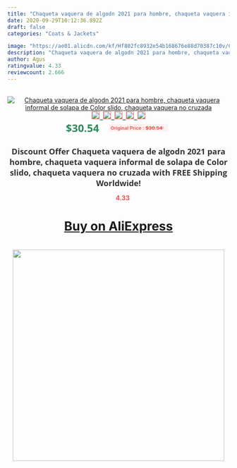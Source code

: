 ```yaml
---
title: "Chaqueta vaquera de algodn 2021 para hombre, chaqueta vaquera informal de solapa de Color slido, chaqueta vaquera no cruzada"
date: 2020-09-29T10:12:36.892Z
draft: false
categories: "Coats & Jackets"

image: "https://ae01.alicdn.com/kf/Hf802fc8932e54b168676e88d70387c10v/Chaqueta-vaquera-de-algodn-2021-para-hombre-chaqueta-vaquera-informal-de-solapa-de-Color-slido-chaqueta.jpg"
description: "Chaqueta vaquera de algodn 2021 para hombre, chaqueta vaquera informal de solapa de Color slido, chaqueta vaquera no cruzada"
author: Agus
ratingvalue: 4.33
reviewcount: 2.666
---
```

<br>
<div style="text-align: center;">
<a href="https://s.click.aliexpress.com/e/_993nRP" target="_blank" rel="nofollow noopener noreferrer"><img alt="Chaqueta vaquera de algodn 2021 para hombre, chaqueta vaquera informal de solapa de Color slido, chaqueta vaquera no cruzada" class="magnifier-image" src="https://ae01.alicdn.com/kf/Hf802fc8932e54b168676e88d70387c10v/Chaqueta-vaquera-de-algodn-2021-para-hombre-chaqueta-vaquera-informal-de-solapa-de-Color-slido-chaqueta.jpg_640x640.jpg">
<br>
<img style="border:1px solid salmon" src="https://ae01.alicdn.com/kf/Hf802fc8932e54b168676e88d70387c10v/Chaqueta-vaquera-de-algodn-2021-para-hombre-chaqueta-vaquera-informal-de-solapa-de-Color-slido-chaqueta.jpg_120x120.jpg">&nbsp;&nbsp;<img style="border:1px solid salmon" src="https://ae01.alicdn.com/kf/H14b4b547545c4ab88a6ac747a897ecb1H/Chaqueta-vaquera-de-algodn-2021-para-hombre-chaqueta-vaquera-informal-de-solapa-de-Color-slido-chaqueta.jpg_120x120.jpg">&nbsp;&nbsp;<img style="border:1px solid salmon" src="https://ae01.alicdn.com/kf/H47115f6853e14a8b86f0a43548f8a276J/Chaqueta-vaquera-de-algodn-2021-para-hombre-chaqueta-vaquera-informal-de-solapa-de-Color-slido-chaqueta.jpg_120x120.jpg">&nbsp;&nbsp;<img style="border:1px solid salmon" src="https://ae01.alicdn.com/kf/He5a083b5f5604b7b90452d5bf27e5aec2/Chaqueta-vaquera-de-algodn-2021-para-hombre-chaqueta-vaquera-informal-de-solapa-de-Color-slido-chaqueta.jpg_120x120.jpg">&nbsp;&nbsp;<img style="border:1px solid salmon" src="https://ae01.alicdn.com/kf/H31b29211e8ce4ea6a7c35ae248aba2d19/Chaqueta-vaquera-de-algodn-2021-para-hombre-chaqueta-vaquera-informal-de-solapa-de-Color-slido-chaqueta.jpg_120x120.jpg"></a></div><br0>
<div style="text-align: center;"><span style="background-color: white; border: 0px; box-sizing: border-box; color: seagreen; display: inline-block; font-family: &quot;open sans&quot; , &quot;arial&quot; , &quot;helvetica&quot; , sans-serif , &quot;heiti&quot;; font-size: 24px; font-stretch: inherit; font-weight: 700; line-height: inherit; margin: 0px 10px 0px 0px; padding: 0px; vertical-align: middle;">$30.54 </span>
<span style="background: rgb(255 , 241 , 241); border-radius: 3px; border: 0px; box-sizing: border-box; color: #ff4747; display: inline-block; font-family: inherit; font-size: 12px; font-stretch: inherit; font-style: inherit; font-variant: inherit; font-weight: 600; line-height: inherit; margin: 0px; padding: 2px 5px; transform: scale(0.9); vertical-align: middle;">Original Price : <b style="text-decoration: line-through;">$30.54 </b> &nbsp;&nbsp;</span></div>
<h1 style="color: #333333; display: inline-block; font-family: &quot;open sans&quot; , &quot;arial&quot; , &quot;helvetica&quot; , sans-serif , &quot;heiti&quot;; font-size: 18px; font-stretch: inherit; font-weight: 700; text-align: center;">Discount Offer Chaqueta vaquera de algodn 2021 para hombre, chaqueta vaquera informal de solapa de Color slido, chaqueta vaquera no cruzada with FREE Shipping Worldwide!</h1>
<div style="color: #ff4747; text-align: center;">
<img src="https://4.bp.blogspot.com/-M0ZcTcb-5uY/XleCXlxnR4I/AAAAAAAAAEc/OrjgMkXV1oMQFaCRZj5HQwOCBcu3w1FegCPcBGAYYCw/s1600/star.png" style="height: 15px;">&nbsp;<b>4.33</b></div>
<div class="button_cont" align="center"><a class="buynow_a" href="https://s.click.aliexpress.com/e/_993nRP" target="_blank" rel="nofollow noopener noreferrer"><H1>Buy on AliExpress</H1></a></div><br>
<div class="separator" style="clear: both; text-align: center;">
<img src="https://lh3.googleusercontent.com/-pTy5HemUv9M/XlePHvY0dAI/AAAAAAAAAE4/0nX5iRUoIWY8eMW9Dpxeirr157OZliDIgCLcBGAsYHQ/s1600/badge.gif" width="480">
</div>
